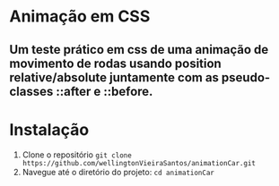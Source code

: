 # Animação em CSS

## Um teste prático em css de uma animação de movimento de rodas usando position relative/absolute juntamente com as pseudo-classes ::after e ::before.

# Instalação

1. Clone o repositório `git clone https://github.com/wellingtonVieiraSantos/animationCar.git`
2. Navegue até o diretório do projeto: `cd animationCar`